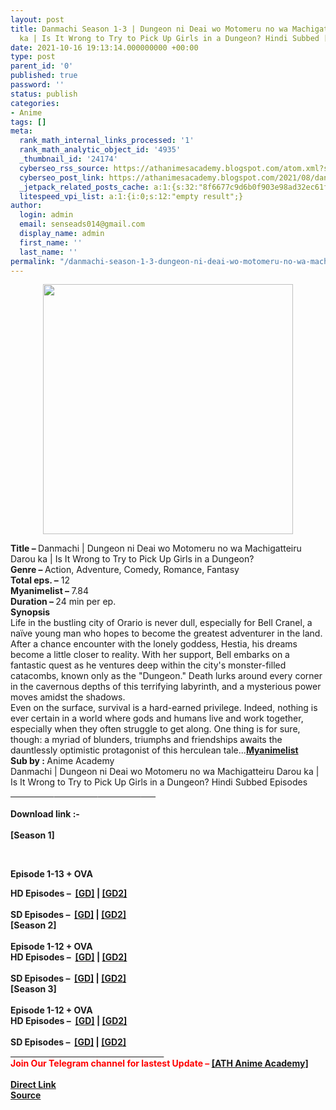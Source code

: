 ```yaml
---
layout: post
title: Danmachi Season 1-3 | Dungeon ni Deai wo Motomeru no wa Machigatteiru Darou
  ka | Is It Wrong to Try to Pick Up Girls in a Dungeon? Hindi Subbed [Completed]
date: 2021-10-16 19:13:14.000000000 +00:00
type: post
parent_id: '0'
published: true
password: ''
status: publish
categories:
- Anime
tags: []
meta:
  rank_math_internal_links_processed: '1'
  rank_math_analytic_object_id: '4935'
  _thumbnail_id: '24174'
  cyberseo_rss_source: https://athanimesacademy.blogspot.com/atom.xml?start-index=151&max-results=150
  cyberseo_post_link: https://athanimesacademy.blogspot.com/2021/08/danmachi-season-1-3-dungeon-ni-deai-wo.html
  _jetpack_related_posts_cache: a:1:{s:32:"8f6677c9d6b0f903e98ad32ec61f8deb";a:2:{s:7:"expires";i:1663366596;s:7:"payload";a:3:{i:0;a:1:{s:2:"id";i:24171;}i:1;a:1:{s:2:"id";i:27264;}i:2;a:1:{s:2:"id";i:28651;}}}}
  litespeed_vpi_list: a:1:{i:0;s:12:"empty result";}
author:
  login: admin
  email: senseads014@gmail.com
  display_name: admin
  first_name: ''
  last_name: ''
permalink: "/danmachi-season-1-3-dungeon-ni-deai-wo-motomeru-no-wa-machigatteiru-darou-ka-is-it-wrong-to-try-to-pick-up-girls-in-a-dungeon-hindi-subbed-completed/"
---
```

<div>
<div class="separator" style="clear: both; text-align: center;"> <a href="https://lh3.googleusercontent.com/-qbeO769dYFk/YK0vgXlKlqI/AAAAAAAACsY/r_-R2GBKnGwpj18stWbP_KF2qUFw6c11gCLcBGAsYHQ/s1600/1621962587543690-0.png" style="margin-left: 1em; margin-right: 1em;"> <img border="0" src="{{ site.baseurl }}/assets/2021/10/1621962587543690-0.png" width="400" /> </a></div>
<p></div>
<div><b>Title – </b>Danmachi | Dungeon ni Deai wo Motomeru no wa Machigatteiru Darou ka | Is It Wrong to Try to Pick Up Girls in a Dungeon?</div>
<div><b>Genre – </b>Action, Adventure, Comedy, Romance, Fantasy</div>
<div><b>Total eps. –</b> 12</div>
<div><b>Myanimelist – </b>7.84</div>
<div><b>Duration – </b>24 min per ep.</div>
<div></div>
<div><b>Synopsis</b></div>
<div>Life in the bustling city of Orario is never dull, especially for Bell Cranel, a naïve young man who hopes to become the greatest adventurer in the land. After a chance encounter with the lonely goddess, Hestia, his dreams become a little closer to reality. With her support, Bell embarks on a fantastic quest as he ventures deep within the city's monster-filled catacombs, known only as the "Dungeon." Death lurks around every corner in the cavernous depths of this terrifying labyrinth, and a mysterious power moves amidst the shadows.</div>
<div></div>
<div>Even on the surface, survival is a hard-earned privilege. Indeed, nothing is ever certain in a world where gods and humans live and work together, especially when they often struggle to get along. One thing is for sure, though: a myriad of blunders, triumphs and friendships awaits the dauntlessly optimistic protagonist of this herculean tale...<a href="https://myanimelist.net/anime/28121/Dungeon_ni_Deai_wo_Motomeru_no_wa_Machigatteiru_Darou_ka"><b>Myanimelist</b></a></div>
<div></div>
<div><b>Sub by :&nbsp;</b>Anime Academy</div>
<div></div>
<div>Danmachi | Dungeon ni Deai wo Motomeru no wa Machigatteiru Darou ka | Is It Wrong to Try to Pick Up Girls in a Dungeon? Hindi Subbed Episodes</div>
<div>
<div><b><u>&nbsp; &nbsp; &nbsp; &nbsp; &nbsp; &nbsp; &nbsp; &nbsp; &nbsp; &nbsp; &nbsp;</u></b><b><u>&nbsp; &nbsp; &nbsp; &nbsp; &nbsp; &nbsp; &nbsp; &nbsp; &nbsp; &nbsp; &nbsp;</u></b><b><u>&nbsp; &nbsp; &nbsp; &nbsp; &nbsp; &nbsp; &nbsp; &nbsp; &nbsp; &nbsp; &nbsp;</u></b><b><u>&nbsp; &nbsp; &nbsp; &nbsp;</u></b></div>
<div><b><br /></b></div>
<div><b>Download link :-</b></div>
<div><b><br /></b></div>
<div><b>[Season 1]</b></div>
<p><b />
<div><b><br /></b></div>
<p>Episode&nbsp;<b>1-13 + OVA</b>
<div></div>
<div><b>HD Episodes –&nbsp;&nbsp;<a href="https://l4s.cc/a/e/JPZ/aHR0cHM6Ly9kcml2ZS5nb29nbGUuY29tL2ZvbGRlcnZpZXc/aWQ9MTFtTVV1MjJyQkJBYXB1RXJESWFoTU52cXRQVFh3VGlj">[GD]</a>&nbsp;|&nbsp;<a href="https://l4s.cc/a/e/JPZ/aHR0cHM6Ly9kcml2ZS5nb29nbGUuY29tL2ZvbGRlcnZpZXc/aWQ9MTFtTVV1MjJyQkJBYXB1RXJESWFoTU52cXRQVFh3VGlj">[GD2]</a></b></div>
<div><b>&nbsp;&nbsp; &nbsp; &nbsp; &nbsp; &nbsp; &nbsp; &nbsp; &nbsp;&nbsp;</b></div>
<div><b>SD Episodes –&nbsp;&nbsp;<a href="https://l4s.cc/a/e/JPZ/aHR0cHM6Ly9kcml2ZS5nb29nbGUuY29tL2ZvbGRlcnZpZXc/aWQ9MTF3OGpGMm1hX1l0c1VfazFEN3lSREZBQ0RPVmc4ZWtQ">[GD]</a>&nbsp;|&nbsp;<a href="https://l4s.cc/a/e/JPZ/aHR0cHM6Ly9kcml2ZS5nb29nbGUuY29tL2ZvbGRlcnZpZXc/aWQ9MTF3OGpGMm1hX1l0c1VfazFEN3lSREZBQ0RPVmc4ZWtQ">[GD2]</a></b></div>
</div>
<div></div>
<div><b>[Season 2]</b></div>
<div><b><br /></b></div>
<div><b>Episode</b>&nbsp;<b>1-12 + OVA</b>
<div></div>
<div><b>HD Episodes –&nbsp;&nbsp;<a href="https://l4s.cc/a/e/JPZ/aHR0cHM6Ly9kcml2ZS5nb29nbGUuY29tL2ZvbGRlcnZpZXc/aWQ9MTI0dmNQeV9rUHNCUVlJMFlqNG9oNHlhNUQzWG5HdlJ4">[GD]</a>&nbsp;|&nbsp;<a href="https://l4s.cc/a/e/JPZ/aHR0cHM6Ly9kcml2ZS5nb29nbGUuY29tL2ZvbGRlcnZpZXc/aWQ9MTI0dmNQeV9rUHNCUVlJMFlqNG9oNHlhNUQzWG5HdlJ4">[GD2]</a></b></div>
<div><b>&nbsp;&nbsp; &nbsp; &nbsp; &nbsp; &nbsp; &nbsp; &nbsp; &nbsp;&nbsp;</b></div>
<div><b>SD Episodes –&nbsp;&nbsp;<a href="https://l4s.cc/a/e/JPZ/aHR0cHM6Ly9kcml2ZS5nb29nbGUuY29tL2ZvbGRlcnZpZXc/aWQ9MTJCVkpENGo3VTFNOHdvRnNOQVVwOXc4SmdSM1Fza3VE">[GD]</a>&nbsp;|&nbsp;<a href="https://l4s.cc/a/e/JPZ/aHR0cHM6Ly9kcml2ZS5nb29nbGUuY29tL2ZvbGRlcnZpZXc/aWQ9MTJCVkpENGo3VTFNOHdvRnNOQVVwOXc4SmdSM1Fza3VE">[GD2]</a></b></div>
</div>
<div></div>
<div><b>[Season 3]</b></div>
<div><b><br /></b></div>
<div><b>Episode</b>&nbsp;<b>1-12 + OVA</b>
<div></div>
<div><b>HD Episodes –&nbsp;&nbsp;<a href="https://l4s.cc/a/e/JPZ/aHR0cHM6Ly9kcml2ZS5nb29nbGUuY29tL2ZvbGRlcnZpZXc/aWQ9MTJGbzl5M0JMYW53SzZwOUVPa1V0clp2blZWVUxTVEpP">[GD]</a>&nbsp;|&nbsp;<a href="https://l4s.cc/a/e/JPZ/aHR0cHM6Ly9kcml2ZS5nb29nbGUuY29tL2ZvbGRlcnZpZXc/aWQ9MTJGbzl5M0JMYW53SzZwOUVPa1V0clp2blZWVUxTVEpP">[GD2]</a></b></div>
<div><b>&nbsp;&nbsp; &nbsp; &nbsp; &nbsp; &nbsp; &nbsp; &nbsp; &nbsp;&nbsp;</b></div>
<div><b>SD Episodes –&nbsp;&nbsp;<a href="https://l4s.cc/a/e/JPZ/aHR0cHM6Ly9kcml2ZS5nb29nbGUuY29tL2ZvbGRlcnZpZXc/aWQ9MTJOUXM0Zk9oYTUwU0IyOUx5SzZaSV8wbEpVSDBWQTFW">[GD]</a>&nbsp;|&nbsp;<a href="https://l4s.cc/a/e/JPZ/aHR0cHM6Ly9kcml2ZS5nb29nbGUuY29tL2ZvbGRlcnZpZXc/aWQ9MTJOUXM0Zk9oYTUwU0IyOUx5SzZaSV8wbEpVSDBWQTFW">[GD2]</a></b></div>
</div>
<div></div>
<div>
<div>
<div><u>&nbsp; &nbsp; &nbsp; &nbsp; &nbsp; &nbsp; &nbsp; &nbsp; &nbsp; &nbsp; &nbsp; &nbsp; &nbsp; &nbsp; &nbsp; &nbsp; &nbsp; &nbsp; &nbsp; &nbsp; &nbsp;</u><u>&nbsp; &nbsp; &nbsp; &nbsp; &nbsp; &nbsp; &nbsp; &nbsp; &nbsp; &nbsp; &nbsp; &nbsp; &nbsp; &nbsp; &nbsp; &nbsp; &nbsp;</u></div>
<div></div>
<div><b><span style="color: red;">Join Our Telegram channel for lastest Update –&nbsp;</span><a href="http://telegram.me/athanimeacademy">[ATH Anime Academy]</a></b></div>
</div>
<div></div>
</div>
<div><b><br /></b></div>
<link rel="stylesheet" href="https://cdnjs.cloudflare.com/ajax/libs/font-awesome/4.7.0/css/font-awesome.min.css" />
<div class="divbtn"> <a href="https://handymansurrender.com/fihup8buzv?key=94550f7ce39444073321dde3b8782f97" class="btn"><i class="fa fa-download"></i> Direct Link</a> <br /><a href="https://athanimesacademy.blogspot.com/2021/08/danmachi-season-1-3-dungeon-ni-deai-wo.html">Source</a> </div>
